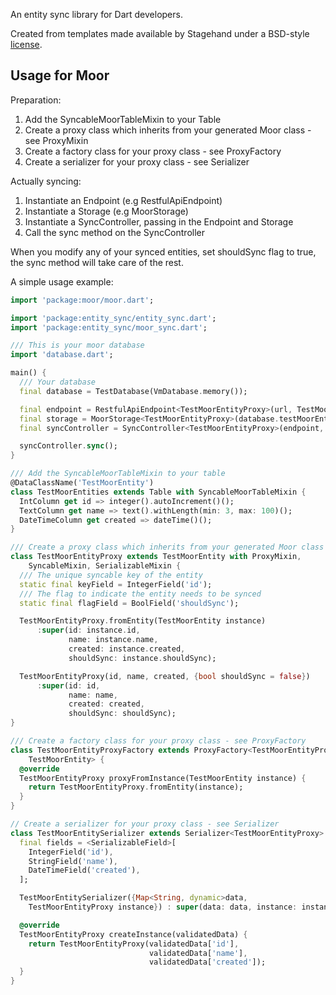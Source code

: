 An entity sync library for Dart developers.

Created from templates made available by Stagehand under a BSD-style
[license](https://github.com/dart-lang/stagehand/blob/master/LICENSE).

## Usage for Moor

Preparation:
1. Add the SyncableMoorTableMixin to your Table 
2. Create a proxy class which inherits from your generated Moor class - see ProxyMixin
3. Create a factory class for your proxy class - see ProxyFactory
4. Create a serializer for your proxy class - see Serializer


Actually syncing:
1. Instantiate an Endpoint (e.g RestfulApiEndpoint)
2. Instantiate a Storage (e.g MoorStorage)
3. Instantiate a SyncController, passing in the Endpoint and Storage
4. Call the sync method on the SyncController

When you modify any of your synced entities, set shouldSync flag to true, the sync method will take care of the rest.

A simple usage example:

```dart
import 'package:moor/moor.dart';

import 'package:entity_sync/entity_sync.dart';
import 'package:entity_sync/moor_sync.dart';

/// This is your moor database
import 'database.dart';

main() {
  /// Your database
  final database = TestDatabase(VmDatabase.memory());

  final endpoint = RestfulApiEndpoint<TestMoorEntityProxy>(url, TestMoorEntitySerializer());
  final storage = MoorStorage<TestMoorEntityProxy>(database.testMoorEntities, database, TestMoorEntityProxyFactory());
  final syncController = SyncController<TestMoorEntityProxy>(endpoint, storage);

  syncController.sync();
}

/// Add the SyncableMoorTableMixin to your table
@DataClassName('TestMoorEntity')
class TestMoorEntities extends Table with SyncableMoorTableMixin {
  IntColumn get id => integer().autoIncrement()();
  TextColumn get name => text().withLength(min: 3, max: 100)();
  DateTimeColumn get created => dateTime()();
}

/// Create a proxy class which inherits from your generated Moor class - see ProxyMixin
class TestMoorEntityProxy extends TestMoorEntity with ProxyMixin,
    SyncableMixin, SerializableMixin {
  /// The unique syncable key of the entity
  static final keyField = IntegerField('id');
  /// The flag to indicate the entity needs to be synced
  static final flagField = BoolField('shouldSync');

  TestMoorEntityProxy.fromEntity(TestMoorEntity instance)
      :super(id: instance.id,
             name: instance.name,
             created: instance.created,
             shouldSync: instance.shouldSync);

  TestMoorEntityProxy(id, name, created, {bool shouldSync = false})
      :super(id: id,
             name: name,
             created: created,
             shouldSync: shouldSync);
}

/// Create a factory class for your proxy class - see ProxyFactory 
class TestMoorEntityProxyFactory extends ProxyFactory<TestMoorEntityProxy,
    TestMoorEntity> {
  @override
  TestMoorEntityProxy proxyFromInstance(TestMoorEntity instance) {
    return TestMoorEntityProxy.fromEntity(instance);
  }
}

// Create a serializer for your proxy class - see Serializer
class TestMoorEntitySerializer extends Serializer<TestMoorEntityProxy> {
  final fields = <SerializableField>[
    IntegerField('id'),
    StringField('name'),
    DateTimeField('created'),
  ];

  TestMoorEntitySerializer({Map<String, dynamic>data,
    TestMoorEntityProxy instance}) : super(data: data, instance: instance);

  @override
  TestMoorEntityProxy createInstance(validatedData) {
    return TestMoorEntityProxy(validatedData['id'],
                               validatedData['name'],
                               validatedData['created']);
  }
}
```
